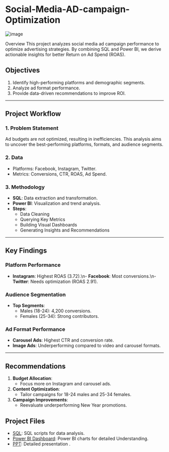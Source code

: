 # Social-Media-AD-campaign-Optimization
![image](https://github.com/user-attachments/assets/d7425298-7277-4678-8e7b-2afa7861e03f)



Overview
This project analyzes social media ad campaign performance to optimize advertising strategies. By combining SQL and Power BI, we derive actionable insights for better Return on Ad Spend (ROAS).

## Objectives
1. Identify high-performing platforms and demographic segments.
2. Analyze ad format performance.
3. Provide data-driven recommendations to improve ROI.

---

## Project Workflow
### 1. Problem Statement
Ad budgets are not optimized, resulting in inefficiencies. This analysis aims to uncover the best-performing platforms, formats, and audience segments.

### 2. Data
- Platforms: Facebook, Instagram, Twitter.
- Metrics: Conversions, CTR, ROAS, Ad Spend.

### 3. Methodology
- **SQL**: Data extraction and transformation.
- **Power BI**: Visualization and trend analysis.
- **Steps**:
  - Data Cleaning
  - Querying Key Metrics
  - Building Visual Dashboards
  - Generating Insights and Recommendations

---

## Key Findings
### Platform Performance
- **Instagram**: Highest ROAS (3.72).\n- **Facebook**: Most conversions.\n- **Twitter**: Needs optimization (ROAS 2.91).

### Audience Segmentation
- **Top Segments**:
  - Males (18-24): 4,200 conversions.
  - Females (25-34): Strong contributors.

### Ad Format Performance
- **Carousel Ads**: Highest CTR and conversion rate.
- **Image Ads**: Underperforming compared to video and carousel formats.

---

## Recommendations
1. **Budget Allocation**:
   - Focus more on Instagram and carousel ads.
2. **Content Optimization**:
   - Tailor campaigns for 18-24 males and 25-34 females.
3. **Campaign Improvements**:
   - Reevaluate underperforming New Year promotions.
## Project Files
- [SQL](https://raw.githubusercontent.com/omkar-247/Social-Media-AD-campaign-Optimization/refs/heads/main/SQL%20Query.sql): SQL scripts for data analysis.
- [Power BI Dashboard](https://github.com/omkar-247/Social-Media-AD-campaign-Optimization/blob/main/Power%20BI%20Dashboard.png): Power BI charts for detailed Understanding.
- [PPT](https://github.com/omkar-247/Social-Media-AD-campaign-Optimization/blob/main/Social%20Media%20Ad%20Campaign%20ppt.pptx): Detailed presentation .
